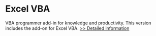 # Excel VBA
VBA programmer add-in for knowledge and productivity. This version includes the add-on for Excel VBA.
[>> Detailed information](https://secure.shareit.com/shareit/product.html?productid=300664038&affiliateid=200057808)